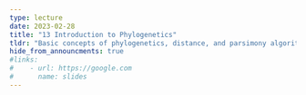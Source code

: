 ```yaml
---
type: lecture
date: 2023-02-28
title: "13 Introduction to Phylogenetics"
tldr: "Basic concepts of phylogenetics, distance, and parsimony algorithms."
hide_from_announcments: true
#links: 
#    - url: https://google.com
#      name: slides
---
```

